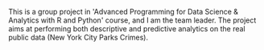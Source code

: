 This is a group project in 'Advanced Programming for Data Science & Analytics with R and Python' course, and I am the team leader. The project aims at performing both descriptive and predictive analytics on the real public data (New York City Parks Crimes).
